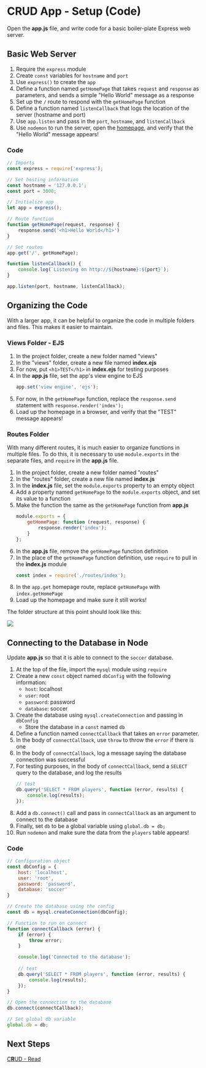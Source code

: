 # CRUD App - Setup (Code)
Open the **app.js** file, and write code for a basic boiler-plate Express web server.

## Basic Web Server
1. Require the `express` module
1. Create `const` variables for `hostname` and `port`
1. Use `express()` to create the `app`
1. Define a function named `getHomePage` that takes `request` and `response` as parameters, and sends a simple "Hello World" message as a response
1. Set up the `/` route to respond with the `getHomePage` function
1. Define a function named `listenCallback` that logs the location of the server (hostname and port)
1. Use `app.listen` and pass in the `port`, `hostname`, and `listenCallback`
1. Use `nodemon` to run the server, open the [homepage](http://127.0.0.1:3000), and verify that the "Hello World" message appears!

### Code
```js
// Imports
const express = require('express');

// Set hosting information
const hostname = '127.0.0.1';
const port = 3000;

// Initialize app
let app = express();

// Route function
function getHomePage(request, response) {
    response.send('<h1>Hello World</h1>')
}

// Set routes
app.get('/', getHomePage);

function listenCallback() {
    console.log(`Listening on http://${hostname}:${port}`);
}

app.listen(port, hostname, listenCallback);
```

## Organizing the Code
With a larger app, it can be helpful to organize the code in multiple folders and files. This makes it easier to maintain.

### Views Folder - EJS
1. In the project folder, create a new folder named "views"
1. In the "views" folder, create a new file named **index.ejs**
1. For now, put `<h1>TEST</h1>` in **index.ejs** for testing purposes
1. In the **app.js** file, set the app's view engine to EJS
    ```js
    app.set('view engine', 'ejs');
    ```
1. For now, in the `getHomePage` function, replace the `response.send` statement with `response.render('index');`
1. Load up the homepage in a browser, and verify that the "TEST" message appears!

### Routes Folder
With many different routes, it is much easier to organize functions in multiple files. To do this, it is necessary to use `module.exports` in the separate files, and `require` in the **app.js** file.

1. In the project folder, create a new folder named "routes"
1. In the "routes" folder, create a new file named **index.js**
1. In the **index.js** file, set the `module.exports` property to an empty object
1. Add a property named `getHomePage` to the `module.exports` object, and set its value to a function
1. Make the function the same as the `getHomePage` function from **app.js**
    ```js
    module.exports = {
        getHomePage: function (request, response) {
            response.render('index');
        }
    };
    ```
1. In the **app.js** file, remove the `getHomePage` function definition
1. In the place of the `getHomePage` function definition, use `require` to pull in the **index.js** module
    ```js
    const index = require('./routes/index');
    ```
1. In the `app.get` homepage route, replace `getHomePage` with `index.getHomePage`
1. Load up the homepage and make sure it still works!

The folder structure at this point should look like this:

![](https://i.imgur.com/ThGdU4z.png)

## Connecting to the Database in Node
Update **app.js** so that it is able to connect to the `soccer` database.

1. At the top of the file, import the `mysql` module using `require`
1. Create a new `const` object named `dbConfig` with the following information:
    - `host`: localhost
    - `user`: root
    - `password`: password
    - `database`: soccer
1. Create the database using `mysql.createConnection` and passing in `dbConfig`
    - Store the database in a `const` named `db`
1. Define a function named `connectCallback` that takes an `error` parameter.
1. In the body of `connectCallback`, use `throw` to throw the `error` if there is one
1. In the body of `connectCallback`, log a message saying the database connection was successful
1. For testing purposes, in the body of `connectCallback`, send a `SELECT` query to the database, and log the results
    ```js
    // test
    db.query('SELECT * FROM players', function (error, results) {
        console.log(results);
    });
    ```
1. Add a `db.connect()` call and pass in `connectCallback` as an argument to connect to the database
1. Finally, set `db` to be a global variable using `global.db = db;`
1. Run `nodemon` and make sure the data from the `players` table appears!

### Code
```js
// Configuration object
const dbConfig = {
    host: 'localhost',
    user: 'root',
    password: 'password',
    database: 'soccer'
}

// Create the database using the config
const db = mysql.createConnection(dbConfig);

// Function to run on connect
function connectCallback (error) {
    if (error) {
        throw error;
    }

    console.log('Connected to the database');
    
    // test
    db.query('SELECT * FROM players', function (error, results) {
        console.log(results);
    });
}

// Open the connection to the database
db.connect(connectCallback);

// Set global db variable
global.db = db;
```

## Next Steps
[C**R**UD - Read](CrudAppRead.md)